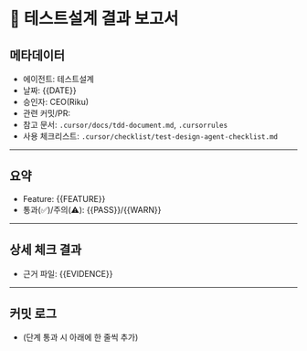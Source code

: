 # 🧪 테스트설계 결과 보고서

## 메타데이터
- 에이전트: 테스트설계
- 날짜: {{DATE}}
- 승인자: CEO(Riku)
- 관련 커밋/PR:
- 참고 문서: `.cursor/docs/tdd-document.md`, `.cursorrules`
- 사용 체크리스트: `.cursor/checklist/test-design-agent-checklist.md`

---

## 요약
- Feature: {{FEATURE}}
- 통과(✅)/주의(⚠️): {{PASS}}/{{WARN}}

---

## 상세 체크 결과
- 근거 파일: {{EVIDENCE}}

---

## 커밋 로그
- (단계 통과 시 아래에 한 줄씩 추가)

